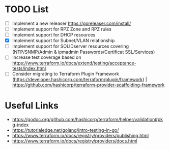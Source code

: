 # TODO List

- [ ] Implement a new releaser https://goreleaser.com/install/
- [ ] Implement support for RPZ Zone and RPZ rules
- [ ] Implement support for DHCP resources
- [X] Implement support for Subnet/VLAN relationship
- [ ] Implement support for SOLIDserver resources covering (NTP/SNMP/Admin & ipmadmin Passwords/Certificat SSL/Services)
- [ ] Increase test coverage based on https://www.terraform.io/docs/extend/testing/acceptance-tests/index.html
- [ ] Consider migrating to Terraform Plugin Framework (https://developer.hashicorp.com/terraform/plugin/framework) | https://github.com/hashicorp/terraform-provider-scaffolding-framework

# Useful Links

* https://godoc.org/github.com/hashicorp/terraform/helper/validation#pkg-index
* https://tutorialedge.net/golang/intro-testing-in-go/
* https://www.terraform.io/docs/registry/providers/publishing.html
* https://www.terraform.io/docs/registry/providers/docs.html